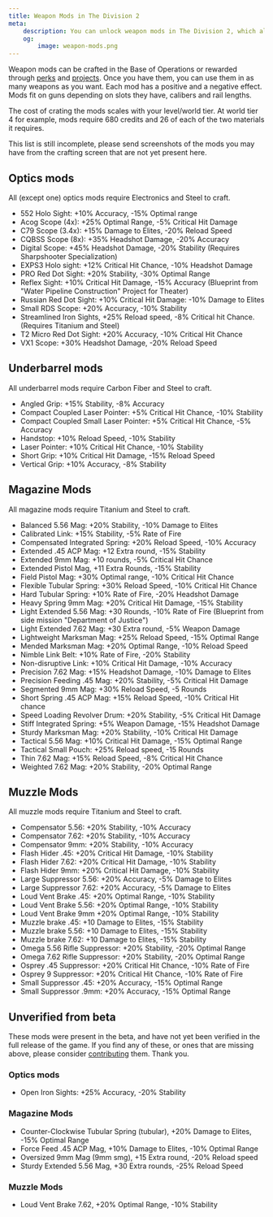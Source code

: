 ```yaml
---
title: Weapon Mods in The Division 2
meta:
    description: You can unlock weapon mods in The Division 2, which alter the way your weapons behave. All stats and how to get the mods.
    og:
        image: weapon-mods.png
---
```


Weapon mods can be crafted in the Base of Operations or rewarded through [perks](/perks.html) and [projects](/projects.html). Once you have them, you can use them in as many weapons as you want. Each mod has a positive and a negative effect. Mods fit on guns depending on slots they have, calibers and rail lengths.

The cost of crating the mods scales with your level/world tier. At world tier 4 for example, mods require 680 credits and 26 of each of the two materials it requires.

This list is still incomplete, please send screenshots of the mods you may have from the crafting screen that are not yet present here.

## Optics mods

All (except one) optics mods require Electronics and Steel to craft.

- 552 Holo Sight: +10% Accuracy, -15% Optimal range
- Acog Scope (4x): +25% Optimal Range, -5% Critical Hit Damage
- C79 Scope (3.4x): +15% Damage to Elites, -20% Reload Speed
- CQBSS Scope (8x): +35% Headshot Damage, -20% Accuracy
- Digital Scope: +45% Headshot Damage, -20% Stability (Requires Sharpshooter Specialization)
- EXPS3 Holo sight: +12% Critical Hit Chance, -10% Headshot Damage
- PRO Red Dot Sight: +20% Stability, -30% Optimal Range
- Reflex Sight: +10% Critical Hit Damage, -15% Accuracy (Blueprint from "Water Pipeline Construction" Project for Theater)
- Russian Red Dot Sight: +10% Critical Hit Damage: -10% Damage to Elites
- Small RDS Scope: +20% Accuracy, -10% Stability
- Streamlined Iron Sights, +25% Reload speed, -8% Critical hit Chance. (Requires Titanium and Steel)
- T2 Micro Red Dot Sight: +20% Accuracy, -10% Critical Hit Chance
- VX1 Scope: +30% Headshot Damage, -20% Reload Speed

## Underbarrel mods

All underbarrel mods require Carbon Fiber and Steel to craft.

- Angled Grip: +15% Stability, -8% Accuracy
- Compact Coupled Laser Pointer: +5% Critical Hit Chance, -10% Stability
- Compact Coupled Small Laser Pointer: +5% Critical Hit Chance, -5% Accuracy
- Handstop: +10% Reload Speed, -10% Stability
- Laser Pointer: +10% Critical Hit Chance, -10% Stability
- Short Grip: +10% Critical Hit Damage, -15% Reload Speed
- Vertical Grip: +10% Accuracy, -8% Stability

## Magazine Mods

All magazine mods require Titanium and Steel to craft.

- Balanced 5.56 Mag: +20% Stability, -10% Damage to Elites
- Calibrated Link: +15% Stability, -5% Rate of Fire
- Compensated Integrated Spring: +20% Reload Speed, -10% Accuracy
- Extended .45 ACP Mag: +12 Extra round, -15% Stability
- Extended 9mm Mag: +10 rounds, -5% Critical Hit Chance
- Extended Pistol Mag, +11 Extra Rounds, -15% Stability
- Field Pistol Mag: +30% Optimal range, -10% Critical Hit Chance
- Flexible Tubular Spring: +30% Reload Speed, -10% Critical Hit Chance
- Hard Tubular Spring: +10% Rate of Fire, -20% Headshot Damage
- Heavy Spring 9mm Mag: +20% Critical Hit Damage, -15% Stability
- Light Extended 5.56 Mag: +30 Rounds, -10% Rate of Fire (Blueprint from side mission "Department of Justice")
- Light Extended 7.62 Mag: +30 Extra round, -5% Weapon Damage
- Lightweight Marksman Mag: +25% Reload Speed, -15% Optimal Range
- Mended Marksman Mag: +20% Optimal Range, -10% Reload Speed
- Nimble Link Belt: +10% Rate of Fire, -20% Stability
- Non-disruptive Link: +10% Critical Hit Damage, -10% Accuracy
- Precision 7.62 Mag: +15% Headshot Damage, -10% Damage to Elites
- Precision Feeding .45 Mag: +20% Stability, -5% Critical Hit Damage
- Segmented 9mm Mag: +30% Reload Speed, -5 Rounds
- Short Spring .45 ACP Mag: +15% Reload Speed, -10% Critical Hit chance
- Speed Loading Revolver Drum: +20% Stability, -5% Critical Hit Damage
- Stiff Integrated Spring: +5% Weapon Damage, -15% Headshot Damage
- Sturdy Marksman Mag: +20% Stability, -10% Critical Hit Damage
- Tactical 5.56 Mag: +10% Critical Hit Damage, -15% Optimal Range
- Tactical Small Pouch: +25% Reload speed, -15 Rounds
- Thin 7.62 Mag: +15% Reload Speed, -8% Critical Hit Chance
- Weighted 7.62 Mag: +20% Stability, -20% Optimal Range

## Muzzle Mods

All muzzle mods require Titanium and Steel to craft.

- Compensator 5.56: +20% Stability, -10% Accuracy
- Compensator 7.62: +20% Stability, -10% Accuracy
- Compensator 9mm: +20% Stability, -10% Accuracy
- Flash Hider .45: +20% Critical Hit Damage, -10% Stability
- Flash Hider 7.62: +20% Critical Hit Damage, -10% Stability
- Flash Hider 9mm: +20% Critical Hit Damage, -10% Stability
- Large Suppressor 5.56: +20% Accuracy, -5% Damage to Elites
- Large Suppressor 7.62: +20% Accuracy, -5% Damage to Elites
- Loud Vent Brake .45: +20% Optimal Range, -10% Stability
- Loud Vent Brake 5.56: +20% Optimal Range, -10% Stability
- Loud Vent Brake 9mm +20% Optimal Range, -10% Stability
- Muzzle brake .45: +10 Damage to Elites, -15% Stability
- Muzzle brake 5.56: +10 Damage to Elites, -15% Stability
- Muzzle brake 7.62: +10 Damage to Elites, -15% Stability
- Omega 5.56 Rifle Suppressor: +20% Stability, -20% Optimal Range
- Omega 7.62 Rifle Suppressor: +20% Stability, -20% Optimal Range
- Osprey .45 Suppressor: +20% Critical Hit Chance, -10% Rate of Fire
- Osprey 9 Suppressor: +20% Critical Hit Chance, -10% Rate of Fire
- Small Suppressor .45: +20% Accuracy, -15% Optimal Range
- Small Suppressor .9mm: +20% Accuracy, -15% Optimal Range

## Unverified from beta

These mods were present in the beta, and have not yet been verified in the full release of the game. If you find any of these, or ones that are missing above, please consider [contributing](/contribute.html) them. Thank you.

### Optics mods

- Open Iron Sights: +25% Accuracy, -20% Stability

### Magazine Mods

- Counter-Clockwise Tubular Spring (tubular), +20% Damage to Elites, -15% Optimal Range
- Force Feed .45 ACP Mag, +10% Damage to Elites, -10% Optimal Range
- Oversized 9mm Mag (9mm smg), +15 Extra round, -20% Reload speed
- Sturdy Extended 5.56 Mag, +30 Extra rounds, -25% Reload Speed

### Muzzle Mods

- Loud Vent Brake 7.62, +20% Optimal Range, -10% Stability